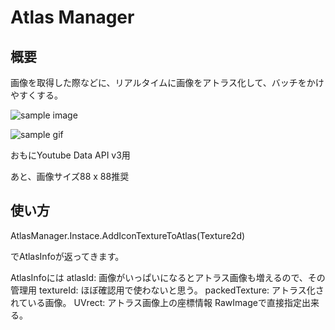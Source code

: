 # Atlas Manager

## 概要

画像を取得した際などに、リアルタイムに画像をアトラス化して、バッチをかけやすくする。

![sample image](https://github.com/taimiso0319/AtlasManager/blob/media/sample.jpg)

![sample gif](https://github.com/taimiso0319/AtlasManager/blob/media/sample.gif)

おもにYoutube Data API v3用

あと、画像サイズ88 x 88推奨

## 使い方

AtlasManager.Instace.AddIconTextureToAtlas(Texture2d)

でAtlasInfoが返ってきます。

AtlasInfoには
atlasId: 画像がいっぱいになるとアトラス画像も増えるので、その管理用
textureId: ほぼ確認用で使わないと思う。
packedTexture: アトラス化されている画像。
UVrect: アトラス画像上の座標情報 RawImageで直接指定出来る。